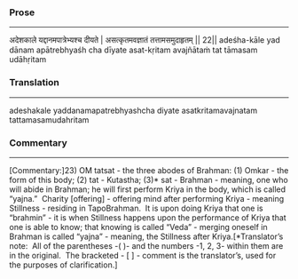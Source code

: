 ### Prose 
 --- 
अदेशकाले यद्दानमपात्रेभ्यश्च दीयते |
असत्कृतमवज्ञातं तत्तामसमुदाहृतम् || 22||
adeśha-kāle yad dānam apātrebhyaśh cha dīyate
asat-kṛitam avajñātaṁ tat tāmasam udāhṛitam

### Translation 
 --- 
adeshakale yaddanamapatrebhyashcha diyate asatkritamavajnatam tattamasamudahritam

### Commentary 
 --- 
[Commentary:]23) OM tatsat - the three abodes of Brahman: (1) Omkar - the form of this body; (2) tat - Kutastha; (3)* sat - Brahman - meaning, one who will abide in Brahman; he will first perform Kriya in the body, which is called “yajna.”  Charity [offering] - offering mind after performing Kriya - meaning Stillness - residing in TapoBrahman.  It is upon doing Kriya that one is “brahmin” - it is when Stillness happens upon the performance of Kriya that one is able to know; that knowing is called “Veda” - merging oneself in Brahman is called “yajna” - meaning, the Stillness after Kriya.[*Translator’s note:  All of the parentheses -( )- and the numbers -1, 2, 3- within them are in the original.  The bracketed - [ ] - comment is the translator’s, used for the purposes of clarification.]